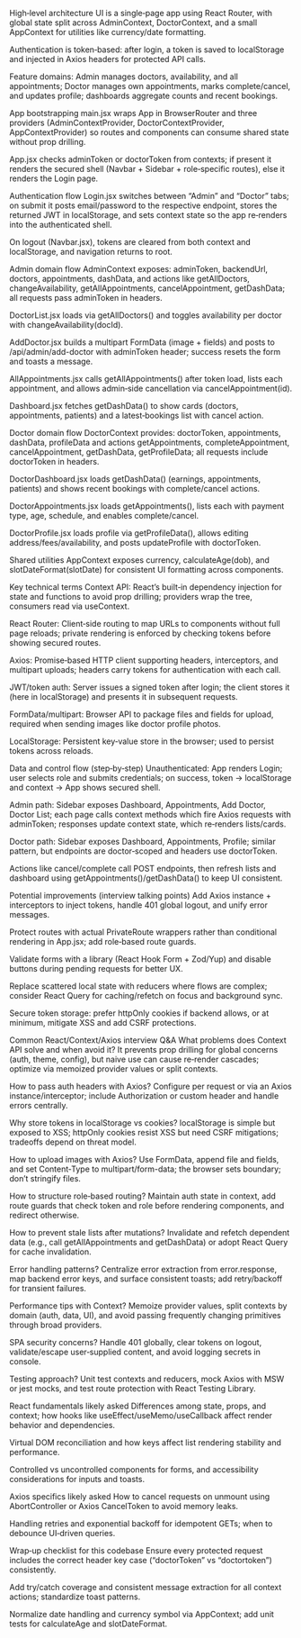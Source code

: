 High‑level architecture
UI is a single‑page app using React Router, with global state split across AdminContext, DoctorContext, and a small AppContext for utilities like currency/date formatting.

Authentication is token‑based: after login, a token is saved to localStorage and injected in Axios headers for protected API calls.

Feature domains: Admin manages doctors, availability, and all appointments; Doctor manages own appointments, marks complete/cancel, and updates profile; dashboards aggregate counts and recent bookings.

App bootstrapping
main.jsx wraps App in BrowserRouter and three providers (AdminContextProvider, DoctorContextProvider, AppContextProvider) so routes and components can consume shared state without prop drilling.

App.jsx checks adminToken or doctorToken from contexts; if present it renders the secured shell (Navbar + Sidebar + role‑specific routes), else it renders the Login page.

Authentication flow
Login.jsx switches between “Admin” and “Doctor” tabs; on submit it posts email/password to the respective endpoint, stores the returned JWT in localStorage, and sets context state so the app re‑renders into the authenticated shell.

On logout (Navbar.jsx), tokens are cleared from both context and localStorage, and navigation returns to root.

Admin domain flow
AdminContext exposes: adminToken, backendUrl, doctors, appointments, dashData, and actions like getAllDoctors, changeAvailability, getAllAppointments, cancelAppointment, getDashData; all requests pass adminToken in headers.

DoctorList.jsx loads via getAllDoctors() and toggles availability per doctor with changeAvailability(docId).

AddDoctor.jsx builds a multipart FormData (image + fields) and posts to /api/admin/add-doctor with adminToken header; success resets the form and toasts a message.

AllAppointments.jsx calls getAllAppointments() after token load, lists each appointment, and allows admin‑side cancellation via cancelAppointment(id).

Dashboard.jsx fetches getDashData() to show cards (doctors, appointments, patients) and a latest‑bookings list with cancel action.

Doctor domain flow
DoctorContext provides: doctorToken, appointments, dashData, profileData and actions getAppointments, completeAppointment, cancelAppointment, getDashData, getProfileData; all requests include doctorToken in headers.

DoctorDashboard.jsx loads getDashData() (earnings, appointments, patients) and shows recent bookings with complete/cancel actions.

DoctorAppointments.jsx loads getAppointments(), lists each with payment type, age, schedule, and enables complete/cancel.

DoctorProfile.jsx loads profile via getProfileData(), allows editing address/fees/availability, and posts updateProfile with doctorToken.

Shared utilities
AppContext exposes currency, calculateAge(dob), and slotDateFormat(slotDate) for consistent UI formatting across components.

Key technical terms
Context API: React’s built‑in dependency injection for state and functions to avoid prop drilling; providers wrap the tree, consumers read via useContext.

React Router: Client‑side routing to map URLs to components without full page reloads; private rendering is enforced by checking tokens before showing secured routes.

Axios: Promise‑based HTTP client supporting headers, interceptors, and multipart uploads; headers carry tokens for authentication with each call.

JWT/token auth: Server issues a signed token after login; the client stores it (here in localStorage) and presents it in subsequent requests.

FormData/multipart: Browser API to package files and fields for upload, required when sending images like doctor profile photos.

LocalStorage: Persistent key‑value store in the browser; used to persist tokens across reloads.

Data and control flow (step‑by‑step)
Unauthenticated: App renders Login; user selects role and submits credentials; on success, token -> localStorage and context -> App shows secured shell.

Admin path: Sidebar exposes Dashboard, Appointments, Add Doctor, Doctor List; each page calls context methods which fire Axios requests with adminToken; responses update context state, which re‑renders lists/cards.

Doctor path: Sidebar exposes Dashboard, Appointments, Profile; similar pattern, but endpoints are doctor‑scoped and headers use doctorToken.

Actions like cancel/complete call POST endpoints, then refresh lists and dashboard using getAppointments()/getDashData() to keep UI consistent.

Potential improvements (interview talking points)
Add Axios instance + interceptors to inject tokens, handle 401 global logout, and unify error messages.

Protect routes with actual PrivateRoute wrappers rather than conditional rendering in App.jsx; add role‑based route guards.

Validate forms with a library (React Hook Form + Zod/Yup) and disable buttons during pending requests for better UX.

Replace scattered local state with reducers where flows are complex; consider React Query for caching/refetch on focus and background sync.

Secure token storage: prefer httpOnly cookies if backend allows, or at minimum, mitigate XSS and add CSRF protections.

Common React/Context/Axios interview Q&A
What problems does Context API solve and when avoid it? It prevents prop drilling for global concerns (auth, theme, config), but naive use can cause re‑render cascades; optimize via memoized provider values or split contexts.

How to pass auth headers with Axios? Configure per request or via an Axios instance/interceptor; include Authorization or custom header and handle errors centrally.

Why store tokens in localStorage vs cookies? localStorage is simple but exposed to XSS; httpOnly cookies resist XSS but need CSRF mitigations; tradeoffs depend on threat model.

How to upload images with Axios? Use FormData, append file and fields, and set Content‑Type to multipart/form-data; the browser sets boundary; don’t stringify files.

How to structure role‑based routing? Maintain auth state in context, add route guards that check token and role before rendering components, and redirect otherwise.

How to prevent stale lists after mutations? Invalidate and refetch dependent data (e.g., call getAllAppointments and getDashData) or adopt React Query for cache invalidation.

Error handling patterns? Centralize error extraction from error.response, map backend error keys, and surface consistent toasts; add retry/backoff for transient failures.

Performance tips with Context? Memoize provider values, split contexts by domain (auth, data, UI), and avoid passing frequently changing primitives through broad providers.

SPA security concerns? Handle 401 globally, clear tokens on logout, validate/escape user‑supplied content, and avoid logging secrets in console.

Testing approach? Unit test contexts and reducers, mock Axios with MSW or jest mocks, and test route protection with React Testing Library.

React fundamentals likely asked
Differences among state, props, and context; how hooks like useEffect/useMemo/useCallback affect render behavior and dependencies.

Virtual DOM reconciliation and how keys affect list rendering stability and performance.

Controlled vs uncontrolled components for forms, and accessibility considerations for inputs and toasts.

Axios specifics likely asked
How to cancel requests on unmount using AbortController or Axios CancelToken to avoid memory leaks.

Handling retries and exponential backoff for idempotent GETs; when to debounce UI‑driven queries.

Wrap‑up checklist for this codebase
Ensure every protected request includes the correct header key case (“doctorToken” vs “doctortoken”) consistently.

Add try/catch coverage and consistent message extraction for all context actions; standardize toast patterns.

Normalize date handling and currency symbol via AppContext; add unit tests for calculateAge and slotDateFormat.

